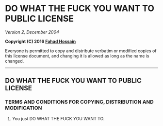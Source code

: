 # DO WHAT THE FUCK YOU WANT TO PUBLIC LICENSE
_Version 2, December 2004_

**Copyright (C) 2016 [Fahad Hossain](mailto:oneloopone@gmail.com)**

 Everyone is permitted to copy and distribute verbatim or modified
 copies of this license document, and changing it is allowed as long
 as the name is changed.

---
## DO WHAT THE FUCK YOU WANT TO PUBLIC LICENSE

### TERMS AND CONDITIONS FOR COPYING, DISTRIBUTION AND MODIFICATION
1. You just DO WHAT THE FUCK YOU WANT TO.

